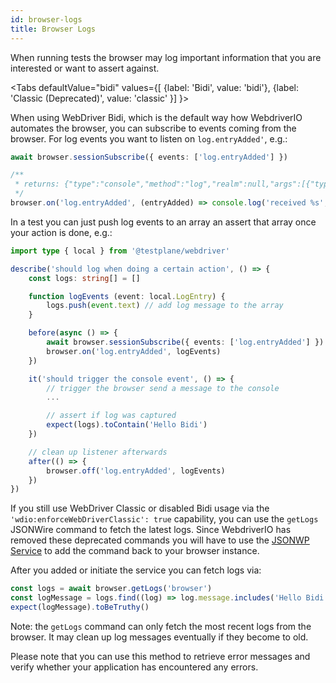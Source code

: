 ```yaml
---
id: browser-logs
title: Browser Logs
---
```


When running tests the browser may log important information that you are interested or want to assert against.

<Tabs
defaultValue="bidi"
values={[
    {label: 'Bidi', value: 'bidi'},
    {label: 'Classic (Deprecated)', value: 'classic'
}]
}>

<TabItem value='bidi'>

When using WebDriver Bidi, which is the default way how WebdriverIO automates the browser, you can subscribe to events coming from the browser. For log events you want to listen on `log.entryAdded'`, e.g.:

```ts
await browser.sessionSubscribe({ events: ['log.entryAdded'] })

/**
 * returns: {"type":"console","method":"log","realm":null,"args":[{"type":"string","value":"Hello Bidi"}],"level":"info","text":"Hello Bidi","timestamp":1657282076037}
 */
browser.on('log.entryAdded', (entryAdded) => console.log('received %s', entryAdded))
```

In a test you can just push log events to an array an assert that array once your action is done, e.g.:

```ts
import type { local } from '@testplane/webdriver'

describe('should log when doing a certain action', () => {
    const logs: string[] = []

    function logEvents (event: local.LogEntry) {
        logs.push(event.text) // add log message to the array
    }

    before(async () => {
        await browser.sessionSubscribe({ events: ['log.entryAdded'] })
        browser.on('log.entryAdded', logEvents)
    })

    it('should trigger the console event', () => {
        // trigger the browser send a message to the console
        ...

        // assert if log was captured
        expect(logs).toContain('Hello Bidi')
    })

    // clean up listener afterwards
    after(() => {
        browser.off('log.entryAdded', logEvents)
    })
})
```

</TabItem>

<TabItem value='classic'>

If you still use WebDriver Classic or disabled Bidi usage via the `'wdio:enforceWebDriverClassic': true` capability, you can use the `getLogs` JSONWire command to fetch the latest logs. Since WebdriverIO has removed these deprecated commands you will have to use the [JSONWP Service](https://github.com/webdriverio-community/wdio-jsonwp-service) to add the command back to your browser instance.

After you added or initiate the service you can fetch logs via:

```ts
const logs = await browser.getLogs('browser')
const logMessage = logs.find((log) => log.message.includes('Hello Bidi'))
expect(logMessage).toBeTruthy()
```

Note: the `getLogs` command can only fetch the most recent logs from the browser. It may clean up log messages eventually if they become to old.
</TabItem>

</Tabs>

Please note that you can use this method to retrieve error messages and verify whether your application has encountered any errors.
